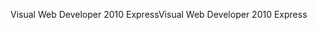 <span data-ttu-id="5e53c-101">Visual Web Developer 2010 Express</span><span class="sxs-lookup"><span data-stu-id="5e53c-101">Visual Web Developer 2010 Express</span></span>